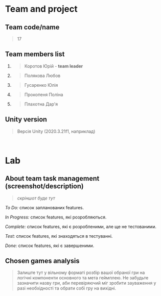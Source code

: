 # Team and project
## Team code/name
> 17

## Team members list 
1. > Коротов Юрій -  **team leader**
1. > Полякова Любов
1. > Гусаренко Юлія
1. > Прокопеня Поліна
1. > Плахотна Дар'я

## Unity version
> Версія Unity (2020.3.21f1, наприклад)

</br>

# Lab
## About team task management (screenshot/description)
> *скріншот буде тут* 

*To Do:* список запланованих features.

*In Progress:* список features, які розробляються.

*Complete:* список features, які є розробленими, але ще не тестованими.

*Test:* список features, які знаходяться в тестуванні.

*Done:* список features, які є завершеними.

## Chosen games analysis
> Залиште тут у вільному форматі розбір вашої обраної гри на логічні компоненти основного та мета геймплею. Не забудьте зазначити назву гри, аби перевіряючий міг зробити зауваження у разі необхідності та обрати собі гру на вихідні.